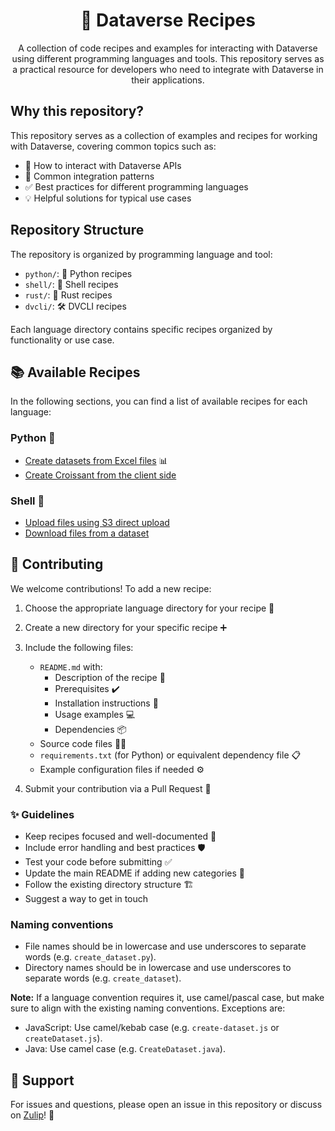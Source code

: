 <h1 align="center">🍳 Dataverse Recipes</h1>

<p align="center">A collection of code recipes and examples for interacting with Dataverse using different programming languages and tools. This repository serves as a practical resource for developers who need to integrate with Dataverse in their applications.</p>

## Why this repository?

This repository serves as a collection of examples and recipes for working with Dataverse, covering common topics such as:

- 🔌 How to interact with Dataverse APIs
- 🔄 Common integration patterns 
- ✅ Best practices for different programming languages
- 💡 Helpful solutions for typical use cases

## Repository Structure

The repository is organized by programming language and tool:

- `python/`: 🐍 Python recipes
- `shell/`: 🐚 Shell recipes
- `rust/`: 🦀 Rust recipes
- `dvcli/`: 🛠️ DVCLI recipes


Each language directory contains specific recipes organized by functionality or use case.

## 📚 Available Recipes

In the following sections, you can find a list of available recipes for each language:

### Python 🐍

- [Create datasets from Excel files](python/create_datasets_from_excel) 📊
- [Create Croissant from the client side](python/create_croissant_client_side)

### Shell 🐚

- [Upload files using S3 direct upload](shell/s3_direct_upload)
- [Download files from a dataset](shell/download)

## 🤝 Contributing

We welcome contributions! To add a new recipe:

1. Choose the appropriate language directory for your recipe 📂
2. Create a new directory for your specific recipe ➕
3. Include the following files:
   - `README.md` with:
     - Description of the recipe 📝
     - Prerequisites ✔️
     - Installation instructions 🔧
     - Usage examples 💻
     - Dependencies 📦
   - Source code files 👨‍💻
   - `requirements.txt` (for Python) or equivalent dependency file 📋
   - Example configuration files if needed ⚙️

4. Submit your contribution via a Pull Request 🚀

### ✨ Guidelines

- Keep recipes focused and well-documented 📖
- Include error handling and best practices 🛡️
- Test your code before submitting ✅
- Update the main README if adding new categories 📝
- Follow the existing directory structure 🏗️
- Suggest a way to get in touch

### Naming conventions

- File names should be in lowercase and use underscores to separate words (e.g. `create_dataset.py`).
- Directory names should be in lowercase and use underscores to separate words (e.g. `create_dataset`).

**Note:** If a language convention requires it, use camel/pascal case, but make sure to align with the existing naming conventions. Exceptions are:

- JavaScript: Use camel/kebab case (e.g. `create-dataset.js` or `createDataset.js`).
- Java: Use camel case (e.g. `CreateDataset.java`).

## 💬 Support

For issues and questions, please open an issue in this repository or discuss on [Zulip](https://dataverse.zulipchat.com/#narrow/channel/375707-community/topic/recipes/near/503105735)! 🐙
